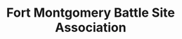 ---
layout: repo
title: "Fort Montgomery Battle Site Association"
id: 19914
permalink: repos/19914/
---